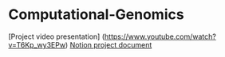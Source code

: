 # Computational-Genomics

[Project video presentation] (https://www.youtube.com/watch?v=T6Kp_wy3EPw)
[Notion project document](https://bit.ly/3tT1nTW)
